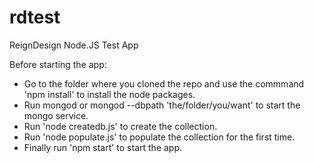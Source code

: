 # rdtest
ReignDesign Node.JS Test App

Before starting the app:
- Go to the folder where you cloned the repo and use the commmand 'npm install' to install the node packages.
- Run mongod or mongod --dbpath 'the/folder/you/want' to start the mongo service.
- Run 'node createdb.js' to create the collection.
- Run 'node populate.js' to populate the collection for the first time.
- Finally run 'npm start' to start the app.
